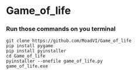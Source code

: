 # Game_of_life

### Run those commands on you terminal

```
git clone https://github.com/MoadVI/Game_of_life
pip install pygame
pip install pyinstaller
cd Game_of_life
pyinstaller --onefile game_of_life.py
game_of_life.exe

```
